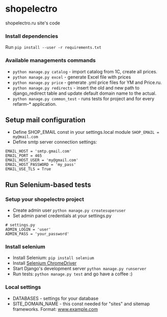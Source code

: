 # shopelectro
shopelectro.ru site's code

### Install dependencies
Run `pip install --user -r requirements.txt`


### Available managements commands
- `python manage.py catalog` - import catalog from 1C, create all prices.
- `python manage.py excel` - generate Excel file with prices
- `python manage.py price` - generate .yml price files for YM and Price.ru.
- `python manage.py redirects` - insert the old and new path to django_redirect table and update default domain name to
                                 the actual.
- `python manage.py common_test` - runs tests for project and for every refarm-* application.

## Setup mail configuration
- Define SHOP_EMAIL const in your settings.local module `SHOP_EMAIL = my@mail.com`
- Define smtp server connection settings:
```
EMAIL_HOST = 'smtp.gmail.com'
EMAIL_PORT = 465
EMAIL_HOST_USER = 'my@gmail.com'
EMAIL_HOST_PASSWORD = 'my_pass'
EMAIL_USE_TLS = True
```

## Run Selenium-based tests

### Setup your shopelectro project
- Create admin user `python manage.py createsuperuser`
- Set admin panel credentials at your settings.py
```
# settings.py
ADMIN_LOGIN = 'user'
ADMIN_PASS = 'your_password'
```


### Install selenium
- Install Selenium: `pip install selenium`
- Install [Selenium ChromeDriver](https://sites.google.com/a/chromium.org/chromedriver/downloads)
- Start Django's development server `python manage.py runserver`
- Run tests: `python manage.py test` and go have a coffee :)

### Local settings
- DATABASES - settings for your database
- SITE_DOMAIN_NAME - this const needed for "sites" and sitemap frameworks. Format: www.example.com
